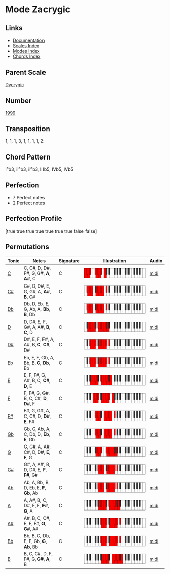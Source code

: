 # Mode Zacrygic

## Links

- [Documentation](README.md)
- [Scales Index](Scales.md)
- [Modes Index](Modes.md)
- [Chords Index](Chords.md)

## Parent Scale

[Dycrygic](ScaleDycrygic.md)

## Number

[1999](https://ianring.com/musictheory/scales/1999)

## Transposition

1, 1, 1, 3, 1, 1, 1, 1, 2

## Chord Pattern

i⁰b3, ii⁰b3, ii⁰b3, IIIb5, IVb5, IVb5

## Perfection

- 7 Perfect notes
- 2 Perfect notes

## Perfection Profile

[true true true true true true true false false]

## Permutations

| Tonic | Notes | Signature | Illustration | Audio |
|-------|-------|-----------|--------------|-------|
| [C](ModeCNaturalZacrygic.md) | C, C#, D, D#, F#, G, G#, **A**, **A#**, C | C | ![CNaturalZacrygic](ModeCNaturalZacrygic.png) | [midi](https://github.com/edipermadi/music/blob/main/docs/ModeCNaturalZacrygic.mid?raw=true) |
| [C#](ModeCSharpZacrygic.md) | C#, D, D#, E, G, G#, A, **A#**, **B**, C# | C | ![CSharpZacrygic](ModeCSharpZacrygic.png) | [midi](https://github.com/edipermadi/music/blob/main/docs/ModeCSharpZacrygic.mid?raw=true) |
| [Db](ModeDFlatZacrygic.md) | Db, D, Eb, E, G, Ab, A, **Bb**, **B**, Db | C | ![DFlatZacrygic](ModeDFlatZacrygic.png) | [midi](https://github.com/edipermadi/music/blob/main/docs/ModeDFlatZacrygic.mid?raw=true) |
| [D](ModeDNaturalZacrygic.md) | D, D#, E, F, G#, A, A#, **B**, **C**, D | C | ![DNaturalZacrygic](ModeDNaturalZacrygic.png) | [midi](https://github.com/edipermadi/music/blob/main/docs/ModeDNaturalZacrygic.mid?raw=true) |
| [D#](ModeDSharpZacrygic.md) | D#, E, F, F#, A, A#, B, **C**, **C#**, D# | C | ![DSharpZacrygic](ModeDSharpZacrygic.png) | [midi](https://github.com/edipermadi/music/blob/main/docs/ModeDSharpZacrygic.mid?raw=true) |
| [Eb](ModeEFlatZacrygic.md) | Eb, E, F, Gb, A, Bb, B, **C**, **Db**, Eb | C | ![EFlatZacrygic](ModeEFlatZacrygic.png) | [midi](https://github.com/edipermadi/music/blob/main/docs/ModeEFlatZacrygic.mid?raw=true) |
| [E](ModeENaturalZacrygic.md) | E, F, F#, G, A#, B, C, **C#**, **D**, E | C | ![ENaturalZacrygic](ModeENaturalZacrygic.png) | [midi](https://github.com/edipermadi/music/blob/main/docs/ModeENaturalZacrygic.mid?raw=true) |
| [F](ModeFNaturalZacrygic.md) | F, F#, G, G#, B, C, C#, **D**, **D#**, F | C | ![FNaturalZacrygic](ModeFNaturalZacrygic.png) | [midi](https://github.com/edipermadi/music/blob/main/docs/ModeFNaturalZacrygic.mid?raw=true) |
| [F#](ModeFSharpZacrygic.md) | F#, G, G#, A, C, C#, D, **D#**, **E**, F# | C | ![FSharpZacrygic](ModeFSharpZacrygic.png) | [midi](https://github.com/edipermadi/music/blob/main/docs/ModeFSharpZacrygic.mid?raw=true) |
| [Gb](ModeGFlatZacrygic.md) | Gb, G, Ab, A, C, Db, D, **Eb**, **E**, Gb | C | ![GFlatZacrygic](ModeGFlatZacrygic.png) | [midi](https://github.com/edipermadi/music/blob/main/docs/ModeGFlatZacrygic.mid?raw=true) |
| [G](ModeGNaturalZacrygic.md) | G, G#, A, A#, C#, D, D#, **E**, **F**, G | C | ![GNaturalZacrygic](ModeGNaturalZacrygic.png) | [midi](https://github.com/edipermadi/music/blob/main/docs/ModeGNaturalZacrygic.mid?raw=true) |
| [G#](ModeGSharpZacrygic.md) | G#, A, A#, B, D, D#, E, **F**, **F#**, G# | C | ![GSharpZacrygic](ModeGSharpZacrygic.png) | [midi](https://github.com/edipermadi/music/blob/main/docs/ModeGSharpZacrygic.mid?raw=true) |
| [Ab](ModeAFlatZacrygic.md) | Ab, A, Bb, B, D, Eb, E, **F**, **Gb**, Ab | C | ![AFlatZacrygic](ModeAFlatZacrygic.png) | [midi](https://github.com/edipermadi/music/blob/main/docs/ModeAFlatZacrygic.mid?raw=true) |
| [A](ModeANaturalZacrygic.md) | A, A#, B, C, D#, E, F, **F#**, **G**, A | C | ![ANaturalZacrygic](ModeANaturalZacrygic.png) | [midi](https://github.com/edipermadi/music/blob/main/docs/ModeANaturalZacrygic.mid?raw=true) |
| [A#](ModeASharpZacrygic.md) | A#, B, C, C#, E, F, F#, **G**, **G#**, A# | C | ![ASharpZacrygic](ModeASharpZacrygic.png) | [midi](https://github.com/edipermadi/music/blob/main/docs/ModeASharpZacrygic.mid?raw=true) |
| [Bb](ModeBFlatZacrygic.md) | Bb, B, C, Db, E, F, Gb, **G**, **Ab**, Bb | C | ![BFlatZacrygic](ModeBFlatZacrygic.png) | [midi](https://github.com/edipermadi/music/blob/main/docs/ModeBFlatZacrygic.mid?raw=true) |
| [B](ModeBNaturalZacrygic.md) | B, C, C#, D, F, F#, G, **G#**, **A**, B | C | ![BNaturalZacrygic](ModeBNaturalZacrygic.png) | [midi](https://github.com/edipermadi/music/blob/main/docs/ModeBNaturalZacrygic.mid?raw=true) |
